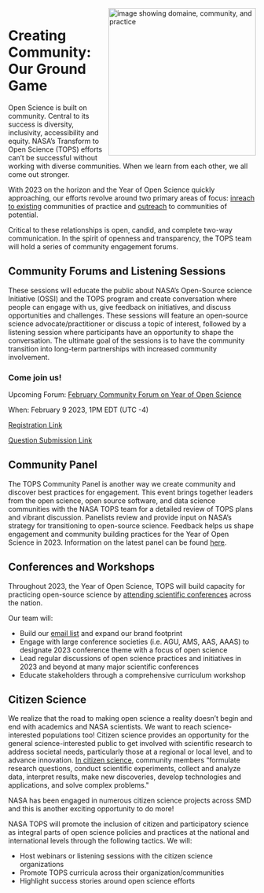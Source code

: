 <img align="right" src="Communities_CynthiaHall.png" width="300" alt="image showing domaine, community, and practice">


# Creating Community: Our Ground Game
Open Science is built on community. Central to its success is diversity, inclusivity, accessibility and equity. NASA’s Transform to Open Science (TOPS) efforts can’t be successful without working with diverse communities. When we learn from each other, we all come out stronger. 


With 2023 on the horizon and the Year of Open Science quickly approaching, our efforts revolve around two primary areas of focus: [inreach to existing](./inreach.md) communities of practice and [outreach](./outreach.md) to communities of potential. 

Critical to these relationships is open, candid, and complete two-way communication.  In the spirit of openness and transparency, the TOPS team will hold a series of community engagement forums. 

## Community Forums and Listening Sessions
These sessions will educate the public about NASA’s Open-Source science Initiative (OSSI) and the TOPS program and create conversation where people can engage with us, give feedback on initiatives, and discuss opportunities and challenges. These sessions will feature an open-source science advocate/practitioner or discuss a topic of interest, followed by a listening session where participants have an opportunity to shape the conversation. The ultimate goal of the sessions is to have the community transition into long-term partnerships with increased community involvement.

### Come join us! 

Upcoming Forum: [February Community Forum on Year of Open Science](https://github.com/nasa/Transform-to-Open-Science/blob/main/docs/Area1_Engagement/Community_Forums/20230209_community_forum.md) 

When: February 9 2023, 1PM EDT (UTC -4)

[Registration Link](https://go.nasa.gov/3wRrldq)

[Question Submission Link](https://nasa.cnf.io/sessions/kzbb/#!/dashboard)

## Community Panel
The TOPS Community Panel is another way we create community and discover best practices for engagement. This event brings together leaders from the open science, open source software, and data science communities with the NASA TOPS team for a detailed review of TOPS plans and vibrant discussion.  Panelists review and provide input on NASA’s strategy for transitioning to open-source science. Feedback helps us shape engagement and community building practices for the Year of Open Science in 2023. Information on the latest panel can be found [here](/docs/Area1_Engagement/Community_Panels/readme.md).

## Conferences and Workshops

Throughout 2023, the Year of Open Science, TOPS will build capacity for practicing open-source science by [attending scientific conferences](/docs/Area1_Engagement/Outreach/tops_conferences.md) across the nation. 

Our team will: 

 - Build our [email list](https://docs.google.com/forms/d/e/1FAIpQLSeb_6PdbaPYFcVwXWgMJ053Q_pF2rW2YOu51Qmrh5nWaRYc7Q/viewform) and expand our brand footprint 
 - Engage with large conference societies (i.e. AGU, AMS, AAS, AAAS) to designate 2023 conference theme with a focus of open science
 - Lead regular discussions of open science practices and initiatives in 2023 and beyond at many major scientific conferences
 - Educate stakeholders through a comprehensive curriculum workshop

## Citizen Science
We realize that the road to making open science a reality doesn’t begin and end with academics and NASA scientists. We want to reach science-interested populations too! Citizen science provides an opportunity for the general science-interested public to get involved with scientific research to address societal needs, particularly those at a regional or local level, and to advance innovation. [In citizen science](https://www.citizenscience.gov), community members “formulate research questions, conduct scientific experiments, collect and analyze data, interpret results, make new discoveries, develop technologies and applications, and solve complex problems."

NASA has been engaged in numerous citizen science projects across SMD and this is another exciting opportunity to do more! 

NASA TOPS will promote the inclusion of citizen and participatory science as integral parts of open science policies and practices at the national and international levels through the following tactics. We will: 
 - Host webinars or listening sessions with the citizen science organizations
 - Promote TOPS curricula across their organization/communities
 - Highlight success stories around open science efforts


